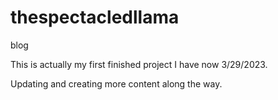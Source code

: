 # thespectacledllama
blog

This is actually my first finished project I have now 3/29/2023.

Updating and creating more content along the way.
